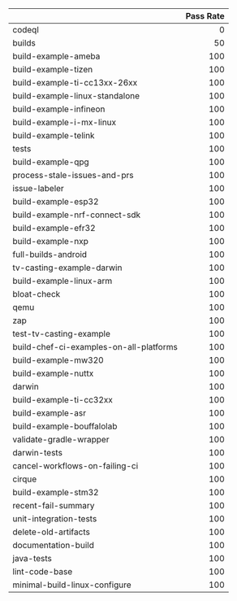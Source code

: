 |                                         |   Pass Rate |
|:----------------------------------------|------------:|
| codeql                                  |           0 |
| builds                                  |          50 |
| build-example-ameba                     |         100 |
| build-example-tizen                     |         100 |
| build-example-ti-cc13xx-26xx            |         100 |
| build-example-linux-standalone          |         100 |
| build-example-infineon                  |         100 |
| build-example-i-mx-linux                |         100 |
| build-example-telink                    |         100 |
| tests                                   |         100 |
| build-example-qpg                       |         100 |
| process-stale-issues-and-prs            |         100 |
| issue-labeler                           |         100 |
| build-example-esp32                     |         100 |
| build-example-nrf-connect-sdk           |         100 |
| build-example-efr32                     |         100 |
| build-example-nxp                       |         100 |
| full-builds-android                     |         100 |
| tv-casting-example-darwin               |         100 |
| build-example-linux-arm                 |         100 |
| bloat-check                             |         100 |
| qemu                                    |         100 |
| zap                                     |         100 |
| test-tv-casting-example                 |         100 |
| build-chef-ci-examples-on-all-platforms |         100 |
| build-example-mw320                     |         100 |
| build-example-nuttx                     |         100 |
| darwin                                  |         100 |
| build-example-ti-cc32xx                 |         100 |
| build-example-asr                       |         100 |
| build-example-bouffalolab               |         100 |
| validate-gradle-wrapper                 |         100 |
| darwin-tests                            |         100 |
| cancel-workflows-on-failing-ci          |         100 |
| cirque                                  |         100 |
| build-example-stm32                     |         100 |
| recent-fail-summary                     |         100 |
| unit-integration-tests                  |         100 |
| delete-old-artifacts                    |         100 |
| documentation-build                     |         100 |
| java-tests                              |         100 |
| lint-code-base                          |         100 |
| minimal-build-linux-configure           |         100 |